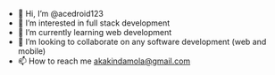 - 👋 Hi, I’m @acedroid123
- 👀 I’m interested in full stack development
- 🌱 I’m currently learning web development
- 💞️ I’m looking to collaborate on any software development (web and mobile)
- 📫 How to reach me akakindamola@gmail.com

<!---
acedroid123/acedroid123 is a ✨ special ✨ repository because its `README.md` (this file) appears on your GitHub profile.
You can click the Preview link to take a look at your changes.
--->
